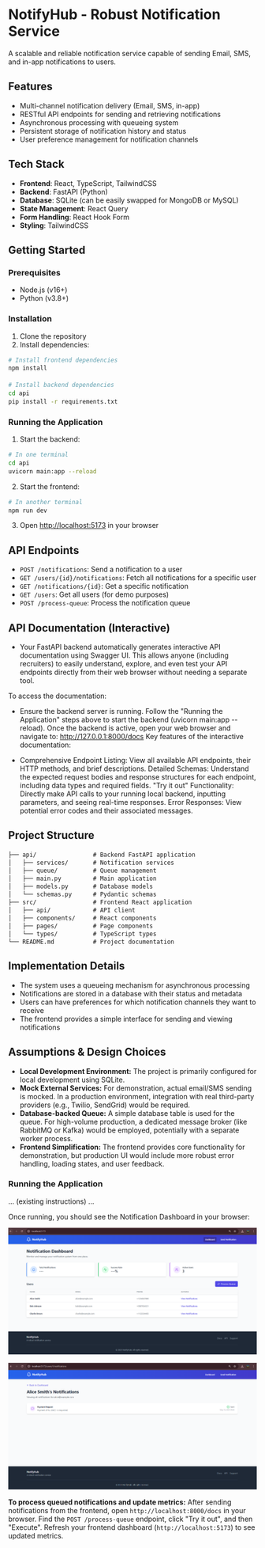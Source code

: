 # NotifyHub - Robust Notification Service

A scalable and reliable notification service capable of sending Email, SMS, and in-app notifications to users.

## Features

- Multi-channel notification delivery (Email, SMS, in-app)
- RESTful API endpoints for sending and retrieving notifications
- Asynchronous processing with queueing system
- Persistent storage of notification history and status
- User preference management for notification channels

## Tech Stack

- **Frontend**: React, TypeScript, TailwindCSS
- **Backend**: FastAPI (Python)
- **Database**: SQLite (can be easily swapped for MongoDB or MySQL)
- **State Management**: React Query
- **Form Handling**: React Hook Form
- **Styling**: TailwindCSS

## Getting Started

### Prerequisites

- Node.js (v16+)
- Python (v3.8+)

### Installation

1. Clone the repository
2. Install dependencies:

```bash
# Install frontend dependencies
npm install

# Install backend dependencies
cd api
pip install -r requirements.txt
```

### Running the Application

1. Start the backend:

```bash
# In one terminal
cd api
uvicorn main:app --reload
```

2. Start the frontend:

```bash
# In another terminal
npm run dev
```

3. Open [http://localhost:5173](http://localhost:5173) in your browser

## API Endpoints

- `POST /notifications`: Send a notification to a user
- `GET /users/{id}/notifications`: Fetch all notifications for a specific user
- `GET /notifications/{id}`: Get a specific notification
- `GET /users`: Get all users (for demo purposes)
- `POST /process-queue`: Process the notification queue

## API Documentation (Interactive)

- Your FastAPI backend automatically generates interactive API documentation using Swagger UI. This allows anyone (including recruiters) to easily understand, explore, and even test your API endpoints directly from their web browser without needing a separate tool.

To access the documentation:

- Ensure the backend server is running. Follow the "Running the Application" steps above to start the backend (uvicorn main:app --reload).
Once the backend is active, open your web browser and navigate to: http://127.0.0.1:8000/docs
Key features of the interactive documentation:

- Comprehensive Endpoint Listing: View all available API endpoints, their HTTP methods, and brief descriptions.
Detailed Schemas: Understand the expected request bodies and response structures for each endpoint, including data types and required fields.
"Try it out" Functionality: Directly make API calls to your running local backend, inputting parameters, and seeing real-time responses.
Error Responses: View potential error codes and their associated messages.

## Project Structure

```
├── api/                # Backend FastAPI application
│   ├── services/       # Notification services
│   ├── queue/          # Queue management
│   ├── main.py         # Main application
│   ├── models.py       # Database models
│   └── schemas.py      # Pydantic schemas
├── src/                # Frontend React application
│   ├── api/            # API client
│   ├── components/     # React components
│   ├── pages/          # Page components
│   └── types/          # TypeScript types
└── README.md           # Project documentation
```

## Implementation Details

- The system uses a queueing mechanism for asynchronous processing
- Notifications are stored in a database with their status and metadata
- Users can have preferences for which notification channels they want to receive
- The frontend provides a simple interface for sending and viewing notifications

## Assumptions & Design Choices

- **Local Development Environment:** The project is primarily configured for local development using SQLite.
- **Mock External Services:** For demonstration, actual email/SMS sending is mocked. In a production environment, integration with real third-party providers (e.g., Twilio, SendGrid) would be required.
- **Database-backed Queue:** A simple database table is used for the queue. For high-volume production, a dedicated message broker (like RabbitMQ or Kafka) would be employed, potentially with a separate worker process.
- **Frontend Simplification:** The frontend provides core functionality for demonstration, but production UI would include more robust error handling, loading states, and user feedback.

### Running the Application

... (existing instructions) ...

Once running, you should see the Notification Dashboard in your browser:

![NotifyHub Dashboard Screenshot](dashboard.png)

![User Notification](user.png)

**To process queued notifications and update metrics:**
After sending notifications from the frontend, open `http://localhost:8000/docs` in your browser. Find the `POST /process-queue` endpoint, click "Try it out", and then "Execute". Refresh your frontend dashboard (`http://localhost:5173`) to see updated metrics.
